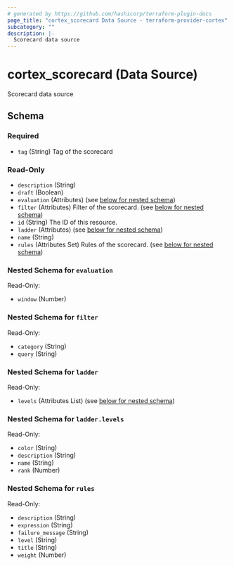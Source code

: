```yaml
---
# generated by https://github.com/hashicorp/terraform-plugin-docs
page_title: "cortex_scorecard Data Source - terraform-provider-cortex"
subcategory: ""
description: |-
  Scorecard data source
---
```


# cortex_scorecard (Data Source)

Scorecard data source



<!-- schema generated by tfplugindocs -->
## Schema

### Required

- `tag` (String) Tag of the scorecard

### Read-Only

- `description` (String)
- `draft` (Boolean)
- `evaluation` (Attributes) (see [below for nested schema](#nestedatt--evaluation))
- `filter` (Attributes) Filter of the scorecard. (see [below for nested schema](#nestedatt--filter))
- `id` (String) The ID of this resource.
- `ladder` (Attributes) (see [below for nested schema](#nestedatt--ladder))
- `name` (String)
- `rules` (Attributes Set) Rules of the scorecard. (see [below for nested schema](#nestedatt--rules))

<a id="nestedatt--evaluation"></a>
### Nested Schema for `evaluation`

Read-Only:

- `window` (Number)


<a id="nestedatt--filter"></a>
### Nested Schema for `filter`

Read-Only:

- `category` (String)
- `query` (String)


<a id="nestedatt--ladder"></a>
### Nested Schema for `ladder`

Read-Only:

- `levels` (Attributes List) (see [below for nested schema](#nestedatt--ladder--levels))

<a id="nestedatt--ladder--levels"></a>
### Nested Schema for `ladder.levels`

Read-Only:

- `color` (String)
- `description` (String)
- `name` (String)
- `rank` (Number)



<a id="nestedatt--rules"></a>
### Nested Schema for `rules`

Read-Only:

- `description` (String)
- `expression` (String)
- `failure_message` (String)
- `level` (String)
- `title` (String)
- `weight` (Number)
